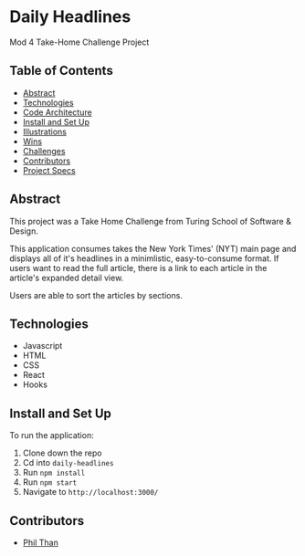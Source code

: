 # Daily Headlines

Mod 4 Take-Home Challenge Project

## Table of Contents

- [Abstract](#Abstract)
- [Technologies](#Technologies)
- [Code Architecture](#Code-Architecture)
- [Install and Set Up](#Install-and-Set-Up)
- [Illustrations](#Illustrations)
- [Wins](#Wins)
- [Challenges](#Challenges)
- [Contributors](#Contributors)
- [Project Specs](#Project-Specs)

## Abstract

This project was a Take Home Challenge from Turing School of Software & Design.

This application consumes takes the New York Times' (NYT) main page and displays all of it's headlines in a minimlistic, easy-to-consume format.  If users want to read the full article, there is a link to each article in the article's expanded detail view.

Users are able to sort the articles by sections.  

## Technologies

- Javascript
- HTML
- CSS
- React
- Hooks


## Install and Set Up

To run the application:

1. Clone down the repo
2. Cd into `daily-headlines`
3. Run `npm install`
4. Run `npm start`
5. Navigate to `http://localhost:3000/`


## Contributors
- [Phil Than](https://github.com/pthan1)
